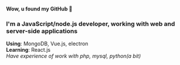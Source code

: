#### Wow, u found my GitHub 👋

### I'm a JavaScript/node.js developer, working with web and server-side applications
**Using**: MongoDB, Vue.js, electron\
**Learning**: React.js\
*Have experience of work with php, mysql, python(a bit)*
